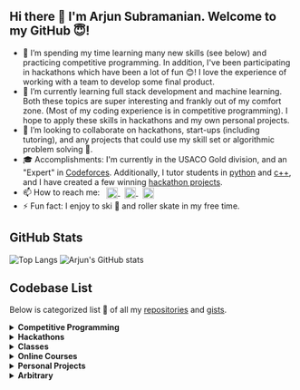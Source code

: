 ## Hi there :wave: I'm Arjun Subramanian. Welcome to my GitHub :innocent:!
* :telescope: I’m spending my time learning many new skills (see below) and practicing competitive programming. In addition, I've been participating in hackathons which have been a lot of fun :blush:! I love the experience of working with a team to develop some final product.
* :seedling: I’m currently learning full stack development and machine learning. Both these topics are super interesting and frankly out of my comfort zone. (Most of my coding experience is in competitive programming). I hope to apply these skills in hackathons and my own personal projects.
* :dancers: I’m looking to collaborate on hackathons, start-ups (including tutoring), and any projects that could use my skill set or algorithmic problem solving :brain:.
* :mortar_board: Accomplishments: I'm currently in the USACO Gold division, and an "Expert" in [Codeforces](https://codeforces.com/profile/arjunsubramanian). Additionally, I tutor students in [python](https://github.com/asubramanian08/PythonClass) and [c++](https://github.com/asubramanian08/StormingRobots), and I have created a few winning [hackathon projects](https://devpost.com/asubramanian135).
* :mailbox: How to reach me: &nbsp; <a href="www.linkedin.com/in/arjun-subramanian-135AS"> <img align="center" width="20px" height="20px" src="https://cdn.icon-icons.com/icons2/1753/PNG/512/iconfinder-social-media-applications-14linkedin-4102586_113786.png" /> </a> &nbsp; <a href="mailto:arjun.subramanian.08@gmail.com"> <img align="center" width="20px" height="20px" src="https://cdn.icon-icons.com/icons2/614/PNG/128/email-envelope-outline-shape-with-rounded-corners_icon-icons.com_56530.png" /> </a> &nbsp; <a href="https://discordapp.com/users/696745855616679937"> <img align="center" width="20px" height="20px" src="https://cdn.icon-icons.com/icons2/2108/PNG/512/discord_icon_130958.png" /> </a>
* :zap: Fun fact: I enjoy to ski :ski: and roller skate in my free time.

## GitHub Stats
![Top Langs](https://github-readme-stats.vercel.app/api/top-langs/?username=asubramanian08&langs_count=8&theme=github_dark&hide_border=true&layout=compact)
![Arjun's GitHub stats](https://github-readme-stats.vercel.app/api?username=asubramanian08&count_private=true&show_icons=true&theme=github_dark&hide_border=true)

## Codebase List

Below is categorized list :open_file_folder: of all my [repositories](https://github.com/asubramanian08?tab=repositories) and [gists](https://gist.github.com/asubramanian08).

<details> <summary><b>Competitive Programming</b></summary>

* [USACO](https://github.com/asubramanian08/USACO): USACO solutions and training resources
* [Codeforces](https://github.com/asubramanian08/Codeforces): Codeforces solutions for contests and practice
* [MetaHackerCup](https://github.com/asubramanian08/MetaHackerCup): Meta Hacker Cup solutions, practice, and certificates
* [AlphaStar-Ada](https://github.com/asubramanian08/AlphaStar-Ada): Alphastar Ada master course CC39-21 - Covers several different CP competitions
* [AlphaStar-PlatinumB](https://github.com/asubramanian08/AlphaStar-PlatinumB): AlphaStar Platinum Part B - course number CC51B
* [AlphaStar-PlatinumA](https://github.com/asubramanian08/AlphaStar-PlatinumA): AlphaStar Platinum Part A - course number CC51A
* [AtCoder](https://github.com/asubramanian08/AtCoder): AtCoder submissions, solutions, and practice
* [AlphaStar-GoldBooster](https://github.com/asubramanian08/AlphaStar-GoldBooster): Alphastar gold booster (course number CC44)
* [IOI](https://github.com/asubramanian08/IOI): Practice solutions to IOI problems
* [StarLeague-Part2](https://github.com/asubramanian08/StarLeague-Part2): Starleague USACO gold part 2 class
* [StarLeague-Part1](https://github.com/asubramanian08/StarLeague-Part1): Starleague USACO gold part 1
</details>

<details> <summary><b>Hackathons</b></summary>

* [Space-Query](https://github.com/asubramanian08/Space-Query): Honorable mention for HTHS 2022 hackathon - Answer outerspace related questions using NLP
* [WaffleHacks](https://github.com/asubramanian08/WaffleHacks): 2022 waffle hacks hackathon - Locate nearby restaurants suitable for a given dietary restriction
* [Save-the-Food](https://github.com/asubramanian08/Save-the-Food): Merge Hacks 2022 - Track and donate unused food
* [LaunchHacks](https://github.com/asubramanian08/LaunchHacks): Launch hacks 2022 hackathon - Manage, maintain, and simulate the growth a one's finances
</details>

<details> <summary><b>Classes</b></summary>

* [PACT-Group-2](https://github.com/asubramanian08/PACT-Group-2): Approximation and randomized algorithms - PACT group 2 with Dr. Rajiv Gandhi
* [StormingRobots](https://github.com/asubramanian08/StormingRobots): Storming Robots CS track with Ms. Mabrey
* [C-plus-plus](https://github.com/asubramanian08/C-plus-plus): Storming Robots level V - learning new and old standards of C++
* [PACT-Group-1](https://github.com/asubramanian08/PACT-Group-1): Theoretical Computer Science - PACT group 1 with Dr. Rajiv Gandhi
</details>

<details> <summary><b>Online Courses</b></summary>

* [MLSpecialization](https://github.com/asubramanian08/MLSpecialization): Stanford's 3 part machine learning specialization with Andrew Ng
* [PrincetonAlgorithms](https://github.com/asubramanian08/PrincetonAlgorithms): Coursera Princeton Algorithms course part 1 and 2, equivalent to COS 226
* [Duke-MySQL](https://github.com/asubramanian08/Duke-MySQL): Duke's Big Data with MySQL coursera
* [AlgoTheoryMachine](https://github.com/asubramanian08/AlgoTheoryMachine): Coursera's Computer Science: Algorithms, Theory, and Machines by Princeton
* [AndrewNgML](https://github.com/asubramanian08/AndrewNgML): Coursera's Machine Learning course with Stanford University, similar to Stanford's CS229
</details>

<details> <summary><b>Personal Projects</b></summary>

* [MovieLensDataAnalysis.ipynb](https://gist.github.com/asubramanian08/fd695aceceb91735334c844d1fe21601): Exploratory Data Analysis of the Movie Lens Dataset
* [MathExpression.py](https://gist.github.com/asubramanian08/7b4daa58b039b2eeb84b9f8975de0d07): Evaluate a math expression with order of operations
* [IPEDS_Analysis.ipynb](https://gist.github.com/asubramanian08/cbff09ac9d64ab520ac3b6bb5f2d79f5): Analyzing the IPEDS dataset
* [2048](https://gist.github.com/asubramanian08/f631933a01f8e20d73c63ecb3326dd04): Play a visual 2048 game using front end languages (incomplete)
* [SudokuSolver.cpp](https://gist.github.com/asubramanian08/92aa00f852f6475dae99b6d6c856af3c): Solve any sudoku board through a brute force filling algorithm
* [PasswordManager](https://gist.github.com/asubramanian08/e481c911a7068802e0e67cb53bde64c3): Store and fetch (manage) all password using one universal password (incomplete)
</details>

<details> <summary><b>Arbitrary</b></summary>

* [PythonClass](https://github.com/asubramanian08/PythonClass): Lecture notes for my python tutoring
* [asubramanian08](https://github.com/asubramanian08/asubramanian08): This repos :smile: - README profile
* [AP-CSA](https://github.com/asubramanian08/AP-CSA): Preparations for my 5 on AP-CSA
* [Algorithms](https://github.com/asubramanian08/Algorithms): Implementations for numerous algorithms
</details>
